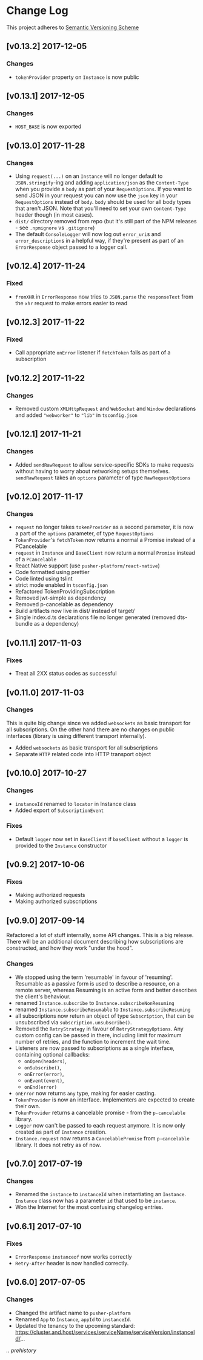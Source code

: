 # Change Log

This project adheres to [Semantic Versioning Scheme](http://semver.org)

## [v0.13.2] 2017-12-05

### Changes

- `tokenProvider` property on `Instance` is now public


## [v0.13.1] 2017-12-05

### Changes

- `HOST_BASE` is now exported


## [v0.13.0] 2017-11-28

### Changes

- Using `request(...)` on an `Instance` will no longer default to `JSON.stringify`-ing and adding `application/json` as the `Content-Type` when you provide a `body` as part of your `RequestOptions`. If you want to send JSON in your request you can now use the `json` key in your `RequestOptions` instead of `body`. `body` should be used for all body types that aren't JSON. Note that you'll need to set your own `Content-Type` header though (in most cases).
- `dist/` directory removed from repo (but it's still part of the NPM releases - see `.npmignore` vs `.gitignore`)
- The default `ConsoleLogger` will now log out `error_uri`s and `error_description`s in a helpful way, if they're present as part of an `ErrorResponse` object passed to a logger call.


## [v0.12.4] 2017-11-24

### Fixed

- `fromXHR` in `ErrorResponse` now tries to `JSON.parse` the `responseText` from the `xhr` request to make errors easier to read


## [v0.12.3] 2017-11-22

### Fixed

- Call appropriate `onError` listener if `fetchToken` fails as part of a subscription


## [v0.12.2] 2017-11-22

### Changes

- Removed custom `XMLHttpRequest` and `WebSocket` and `Window` declarations and added `"webworker"` to `"lib"` in `tsconfig.json`


## [v0.12.1] 2017-11-21

### Changes

- Added `sendRawRequest` to allow service-specific SDKs to make requests without having to worry about networking setups themselves. `sendRawRequest` takes an `options` parameter of type `RawRequestOptions`


## [v0.12.0] 2017-11-17

### Changes

- `request` no longer takes `tokenProvider` as a second parameter, it is now a part of the `options` parameter, of type `RequestOptions`
- `TokenProvider`'s `fetchToken` now returns a normal a Promise instead of a PCancelable
- `request` in `Instance` and `BaseClient` now return a normal `Promise` instead of a `PCancelable`
- React Native support (use `pusher-platform/react-native`)
- Code formatted using prettier
- Code linted using tslint
- strict mode enabled in `tsconfig.json`
- Refactored TokenProvidingSubscription
- Removed jwt-simple as dependency
- Removed p-cancelable as dependency
- Build artifacts now live in dist/ instead of target/
- Single index.d.ts declarations file no longer generated (removed dts-bundle as a dependency)


## [v0.11.1] 2017-11-03

### Fixes

- Treat all 2XX status codes as successful

## [v0.11.0] 2017-11-03

### Changes

This is quite big change since we added `websockets`
as basic transport for all subscriptions. On the other
hand there are no changes on public interfaces (library is using different transport internally).

- Added `websockets` as basic transport for all subscriptions
- Separate `HTTP` related code into HTTP transport object

## [v0.10.0] 2017-10-27

### Changes

- `instanceId` renamed to `locator` in Instance class
- Added export of `SubscriptionEvent`

### Fixes

- Default `logger` now set in `BaseClient` if `baseClient` without a `logger` is provided to the `Instance` constructor

## [v0.9.2] 2017-10-06

### Fixes

- Making authorized requests
- Making authorized subscriptions

## [v0.9.0] 2017-09-14

Refactored a lot of stuff internally, some API changes. This is a big release.
There will be an additional document describing how subscriptions are constructed, and how they work "under the hood".

### Changes

- We stopped using the term 'resumable' in favour of 'resuming'. Resumable as a passive form is used to describe a resource, on a remote server, whereas Resuming is an active form and better describes the client's behaviour.
- renamed `Instance.subscribe` to `Instance.subscribeNonResuming`
- renamed `Instance.subscribeResumable` to `Instance.subscribeResuming`
- all subscriptions now return an object of type `Subscription`, that can be unsubscribed via `subscription.unsubscribe()`.
-  Removed the `RetryStrategy` in favour of `RetryStrategyOptions`. Any custom config can be passed in there, including limit for maximum number of retries, and the function to increment the wait time.
- Listeners are now passed to subscriptions as a single interface, containing optional callbacks:
    - `onOpen(headers)`,
    - `onSubscribe()`,
    - `onError(error)`,
    - `onEvent(event)`,
    - `onEnd(error)`
- `onError` now returns `any` type, making for easier casting.
- `TokenProvider` is now an interface. Implementers are expected to create their own.
- `TokenProvider` returns a cancelable promise - from the `p-cancelable` library.
- `Logger` now can't be passed to each request anymore. It is now only created as part of `Instance` creation.
- `Instance.request` now returns a `CancelablePromise` from `p-cancelable` library. It does not retry as of now.

## [v0.7.0] 2017-07-19

### Changes

- Renamed the `instance` to `instanceId` when instantiating an `Instance`. `Instance` class now has a parameter `id` that used to be `instance`.
- Won the Internet for the most confusing changelog entries.

## [v0.6.1] 2017-07-10

### Fixes

- `ErrorResponse` `instanceof` now works correctly
- `Retry-After` header is now handled correctly.

## [v0.6.0] 2017-07-05

### Changes

- Changed the artifact name to `pusher-platform`
- Renamed `App` to `Instance`, `appId` to `instanceId`.
- Updated the tenancy to the upcoming standard: https://cluster.and.host/services/serviceName/serviceVersion/instanceId/...

_.. prehistory_
